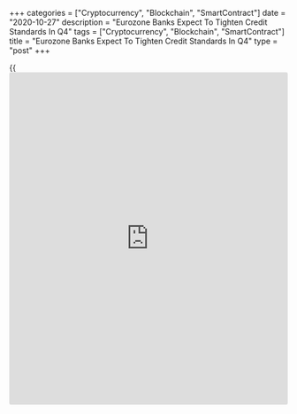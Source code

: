 +++
categories = ["Cryptocurrency", "Blockchain", "SmartContract"]
date = "2020-10-27"
description = "Eurozone Banks Expect To Tighten Credit Standards In Q4"
tags = ["Cryptocurrency", "Blockchain", "SmartContract"]
title = "Eurozone Banks Expect To Tighten Credit Standards In Q4"
type = "post"
+++

{{<iframe id="large-banner" src="https://www.bounty.group/#slide=13.0" width="100%" height="600" scrolling="no" style="border: 0px solid rgb(216, 221, 230); border-radius: 3px;">}}

The euro area banks expect to tighten their credit standards for firms
and to households for house purchases in the fourth quarter, according
to bank lending survey from the European Central Bank, released Tuesday.

Reflecting concerns around the economic recovery as some sectors remain
vulnerable, banks said they are likely to continue tightening credit
standards for firms. The net tightening of credit standards on loans to
households for house purchases is also expected to continue in the
fourth quarter.

Lenders tightened their credit standards for all loan categories, namely
loans to enterprises, loans to households for house purchase and
consumer credit and other lending to households in the third quarter.

In the third quarter, demand for credit from firms declined on account
of lower emergency liquidity needs related to the [coronavirus][1]
pandemic following a record net increase in demand in the previous
quarter.

Meanwhile, demand for housing loans increased in the third quarter,
suggesting some catching up in demand after the lockdown period.

In the fourth quarter, demand for loans to firms is expected to rebound.
Demand for housing loans is expected to fall, while demand for consumer
credit is expected by banks to increase in the fourth quarter.

The survey was conducted among 143 banks between September 21 and
October 6.

For comments and feedback [contact](https://www.playgroundfx.com/contact/): editorial@rtt[news](https://www.letsplayfx.com/blog/forex-news-website/).com

[Economic News][2]

 **What parts of the world are seeing the best (and worst) economic
performances lately? Click[here][3] to check out our [Econ Scorecard][3]
and find out! See up-to-the-moment [ranking](https://www.playgroundfx.com/blog/crypto-exchange-ranking/)s for the best and worst
performers in [GDP][3], [unemployment rate][4], [inflation][5] and much
more.**

   1. www.rtt[news](https://www.letsplayfx.com/blog/forex-news-website/).com/list/coronavirus.aspx
   2. www.rtt[news](https://www.letsplayfx.com/blog/forex-news-website/).com/Content/EconomicNews.aspx
   3. www.rtt[news](https://www.letsplayfx.com/blog/forex-news-website/).com/economic-scorecard/world-rank/GDP/highest-performance.aspx
   4. www.rtt[news](https://www.letsplayfx.com/blog/forex-news-website/).com/economic-scorecard/world-rank/unemployment-rate/lowest-performance.aspx
   5. www.rtt[news](https://www.letsplayfx.com/blog/forex-news-website/).com/economic-scorecard/world-rank/CPI/highest-performance.aspx